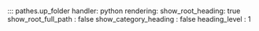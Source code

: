 # 
::: pathes.up_folder
    handler: python
    rendering:
      show_root_heading: true
      show_root_full_path : false
      show_category_heading : false
      heading_level : 1